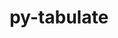 ---
title: "py-tabulate"
layout: cache
categories: [package, v0.22.2]
meta: {"versions": ["0.8.9"], "compilers": ["gcc@=7.3.1", "gcc@=7.5.0"], "oss": ["amzn2", "ubuntu18.04"], "platforms": ["linux"], "targets": ["aarch64", "neoverse_n1", "x86_64_v3"], "stacks": ["aws-isc", "aws-isc-aarch64", "radiuss", "root"], "num_specs": 5, "num_specs_by_stack": {"root": 5, "aws-isc-aarch64": 2, "aws-isc": 1, "radiuss": 2}}
spec_details: [{"hash": "rulberxikn2trtan4h7wze756cnpkxsx", "compiler": "gcc@=7.3.1", "versions": ["0.8.9"], "os": "amzn2", "platform": "linux", "target": "aarch64", "variants": ["build_system=python_pip"], "stacks": ["root", "aws-isc-aarch64"], "size": "-", "tarball": "https://binaries.spack.io/v0.22.2/build_cache/linux-amzn2-aarch64/gcc-7.3.1/py-tabulate-0.8.9/linux-amzn2-aarch64-gcc-7.3.1-py-tabulate-0.8.9-rulberxikn2trtan4h7wze756cnpkxsx.spack"}, {"hash": "wqim5f2qux5a64jfvrtespmnpsbpbyek", "compiler": "gcc@=7.3.1", "versions": ["0.8.9"], "os": "amzn2", "platform": "linux", "target": "neoverse_n1", "variants": ["build_system=python_pip"], "stacks": ["root", "aws-isc-aarch64"], "size": "-", "tarball": "https://binaries.spack.io/v0.22.2/build_cache/linux-amzn2-neoverse_n1/gcc-7.3.1/py-tabulate-0.8.9/linux-amzn2-neoverse_n1-gcc-7.3.1-py-tabulate-0.8.9-wqim5f2qux5a64jfvrtespmnpsbpbyek.spack"}, {"hash": "ocojkqpv6bvq7lvvjpmpqad7ussoj4lo", "compiler": "gcc@=7.3.1", "versions": ["0.8.9"], "os": "amzn2", "platform": "linux", "target": "x86_64_v3", "variants": ["build_system=python_pip"], "stacks": ["aws-isc", "root"], "size": "-", "tarball": "https://binaries.spack.io/v0.22.2/build_cache/linux-amzn2-x86_64_v3/gcc-7.3.1/py-tabulate-0.8.9/linux-amzn2-x86_64_v3-gcc-7.3.1-py-tabulate-0.8.9-ocojkqpv6bvq7lvvjpmpqad7ussoj4lo.spack"}, {"hash": "tqxhs5ynqzjpnh7qok5osb4fduoybagv", "compiler": "gcc@=7.5.0", "versions": ["0.8.9"], "os": "ubuntu18.04", "platform": "linux", "target": "x86_64_v3", "variants": ["build_system=python_pip"], "stacks": ["radiuss", "root"], "size": "-", "tarball": "https://binaries.spack.io/v0.22.2/build_cache/linux-ubuntu18.04-x86_64_v3/gcc-7.5.0/py-tabulate-0.8.9/linux-ubuntu18.04-x86_64_v3-gcc-7.5.0-py-tabulate-0.8.9-tqxhs5ynqzjpnh7qok5osb4fduoybagv.spack"}, {"hash": "44e2ptsfxckbzsnzdbqjecnls5qfmkqv", "compiler": "gcc@=7.5.0", "versions": ["0.8.9"], "os": "ubuntu18.04", "platform": "linux", "target": "x86_64_v3", "variants": ["build_system=python_pip"], "stacks": ["radiuss", "root"], "size": "-", "tarball": "https://binaries.spack.io/v0.22.2/build_cache/linux-ubuntu18.04-x86_64_v3/gcc-7.5.0/py-tabulate-0.8.9/linux-ubuntu18.04-x86_64_v3-gcc-7.5.0-py-tabulate-0.8.9-44e2ptsfxckbzsnzdbqjecnls5qfmkqv.spack"}]
---